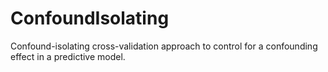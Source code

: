 # ConfoundIsolating
Confound-isolating cross-validation approach to control for a confounding effect in a predictive model.
